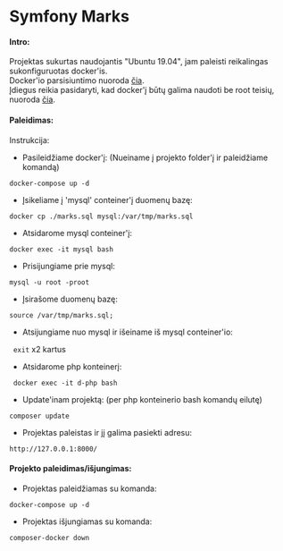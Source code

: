 Symfony Marks
==================================

#### Intro:

Projektas sukurtas naudojantis "Ubuntu 19.04", jam paleisti reikalingas sukonfiguruotas docker'is. <br />
Docker'io parsisiuntimo nuoroda [čia](https://docs.docker.com/install/linux/docker-ce/ubuntu/).<br /> Įdiegus reikia pasidaryti, kad docker'į būtų galima naudoti be root teisių, nuoroda [čia](https://docs.docker.com/install/linux/linux-postinstall/#manage-docker-as-a-non-root-user). 
 
#### Paleidimas:

Instrukcija:

* Pasileidžiame docker'į: (Nueiname į projekto folder'į ir paleidžiame komandą)

``` docker-compose up -d ```

* Įsikeliame į 'mysql' conteiner'į duomenų bazę:

``` docker cp ./marks.sql mysql:/var/tmp/marks.sql ```

* Atsidarome mysql conteiner'į:

``` docker exec -it mysql bash ```

* Prisijungiame prie mysql:

``` mysql -u root -proot ```

* Įsirašome duomenų bazę:

``` source /var/tmp/marks.sql; ```

* Atsijungiame nuo mysql ir išeiname iš mysql conteiner'io:

``` exit``` x2 kartus

* Atsidarome php konteinerį:

``` docker exec -it d-php bash```

* Update'inam projektą: (per php konteinerio bash komandų eilutę)

``` composer update ```

* Projektas paleistas ir jį galima pasiekti adresu:

```http://127.0.0.1:8000/```

#### Projekto paleidimas/išjungimas:

* Projektas paleidžiamas su komanda:

``` docker-compose up -d ```

* Projektas išjungiamas su komanda:

``` composer-docker down  ```
